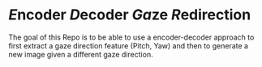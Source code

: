 # *E*ncoder *D*ecoder *Ga*ze *R*edirection

The goal of this Repo is to be able to use a encoder-decoder approach to first
extract a gaze direction feature (Pitch, Yaw) and then to generate a new image
given a different gaze direction.
